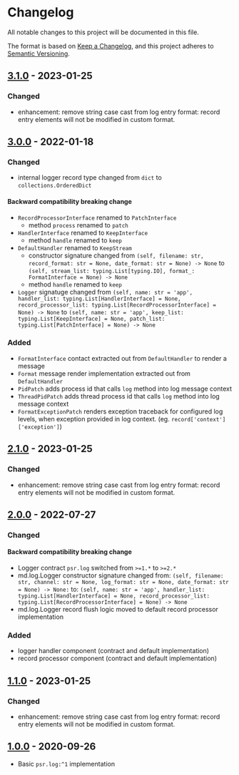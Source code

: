 # Changelog

All notable changes to this project will be documented in this file.

The format is based on [Keep a Changelog](https://keepachangelog.com/en/1.0.0/),
and this project adheres to [Semantic Versioning](https://semver.org/spec/v2.0.0.html).

## [3.1.0] - 2023-01-25
### Changed

- enhancement: remove string case cast from log entry format:
  record entry elements will not be modified in custom format.

## [3.0.0] - 2022-01-18
### Changed

- internal logger record type changed from `dict` to `collections.OrderedDict`

#### Backward compatibility breaking change

- `RecordProcessorInterface` renamed to `PatchInterface`
  - method `process` renamed to `patch`
- `HandlerInterface` renamed to `KeepInterface`
  - method `handle` renamed to `keep`
- `DefaultHandler` renamed to `KeepStream`
  - constructor signature changed from
    `(self, filename: str, record_format: str = None, date_format: str = None) -> None`
    to `(self, stream_list: typing.List[typing.IO], format_: FormatInterface = None) -> None`
  - method `handle` renamed to `keep`
- `Logger` signatuge changed from
  `(self, name: str = 'app', handler_list: typing.List[HandlerInterface] = None, record_processor_list: typing.List[RecordProcessorInterface] = None) -> None`
  to `(self, name: str = 'app', keep_list: typing.List[KeepInterface] = None, patch_list: typing.List[PatchInterface] = None) -> None`

### Added

- `FormatInterface` contact extracted out from `DefaultHandler` to render a message
- `Format` message render implementation extracted out from `DefaultHandler`
- `PidPatch` adds process id that calls `log` method into log message context
- `ThreadPidPatch` adds thread process id that calls `log` method into log message context
- `FormatExceptionPatch` renders exception traceback for configured log levels, when 
  exception provided in log context. (eg. `record['context']['exception']`)

## [2.1.0] - 2023-01-25
### Changed

- enhancement: remove string case cast from log entry format:
  record entry elements will not be modified in custom format.

## [2.0.0] - 2022-07-27 

### Changed
#### Backward compatibility breaking change

- Logger contract `psr.log` switched from `>=1.*` to `>=2.*`
- md.log.Logger constructor signature changed
  from: `(self, filename: str, channel: str = None, log_format: str = None, date_format: str = None) -> None:`
  to: `(self, name: str = 'app', handler_list: typing.List[HandlerInterface] = None, record_processor_list: typing.List[RecordProcessorInterface] = None) -> None`
- md.log.Logger record flush logic moved to default record processor implementation

### Added

- logger handler component (contract and default implementation)
- record processor component (contract and default implementation)

## [1.1.0] - 2023-01-25
### Changed

- enhancement: remove string case cast from log entry format:
  record entry elements will not be modified in custom format.

## [1.0.0] - 2020-09-26

- Basic `psr.log:^1` implementation

[3.1.0]: https://github.com/md-py/md.log/releases/tag/3.1.0
[3.0.0]: https://github.com/md-py/md.log/releases/tag/3.0.0
[2.1.0]: https://github.com/md-py/md.log/releases/tag/2.1.0
[2.0.0]: https://github.com/md-py/md.log/releases/tag/2.0.0
[1.1.0]: https://github.com/md-py/md.log/releases/tag/1.1.0
[1.0.0]: https://github.com/md-py/md.log/releases/tag/1.0.0

